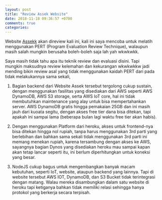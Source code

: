 ```yaml
---
layout: post
title: "Review Assek Website"
date: 2018-11-18 09:36:57 +0700
comments: true
categories:
---
```


Website [Assekk](https://faoziaziz.herokuapp.com) akan direview kali ini, kali ini
saya mencoba untuk melatih menggunakan PERT (Program Evaluation Review Technique),
walaupun masih salah mungkin berusaha boleh-boleh saja lah yah wkwkwkk.

Saya masih tidak tahu apa itu teknik review dan evaluasi disini. Tapi mungkin maksudnya
review kelemahan dan kekurangan wkwkwkkw jadi mending bikin review asal yang tidak
menggunakan kaidah PERT dari pada tidak melakukannya sama sekali,

1. Bagian backend dari Website Assek tersebut tergolong cukup sustain, dengan menggunakan
fasilitas yang disediakan dari AWS seperti AWS DynamoDB, AWS S3 storage, serta AWS IoT core,
hal ini tidak membutuhkan maintenance yang alay untuk bisa mempertahankan server. AWS DynamoDB
gratis hingga pemakaian 25GB dan ini masih jauh dari kuoata segitu, dengan akses free tier
dana bisa ditekan, tapi apakah ini sampai lama (beberapa bulan lagi waktu free tier akan habis).

2. Dengan menggunakan Platform dari heroku, akses untuk frontend-nya bisa ditekan hingga nol rupiah,
tanpa harus menggunakan 3rd parti yang berlebihan dan bahkan sama sekali tidak menggunakan 3rd parti
ini memang menekan rupiah, karena tersambung dengan akses ke AWS, sayangnya bagian Dynos yang disediakan
heroku mau sampai kapan akan tetap lancar seperti itu, ini berlum diperhitungkan untuk koneksi yang besar.

3. NodeJS cukup bagus untuk mengembangkan banyak macam kebutuhan, seperti IoT, website, ataupun
backend yang lainnya. Tapi di website tersebut AWS IOT, DynamoDB, dan S3 Bucket tidak terintegrasi dengan
matang. Walau mereka disambungkan dalam satu website di heroku tapi ketiganya bahkan tidak memiliki relasi
sehingga hanya protokol yang berkerja secara terpisah. 
